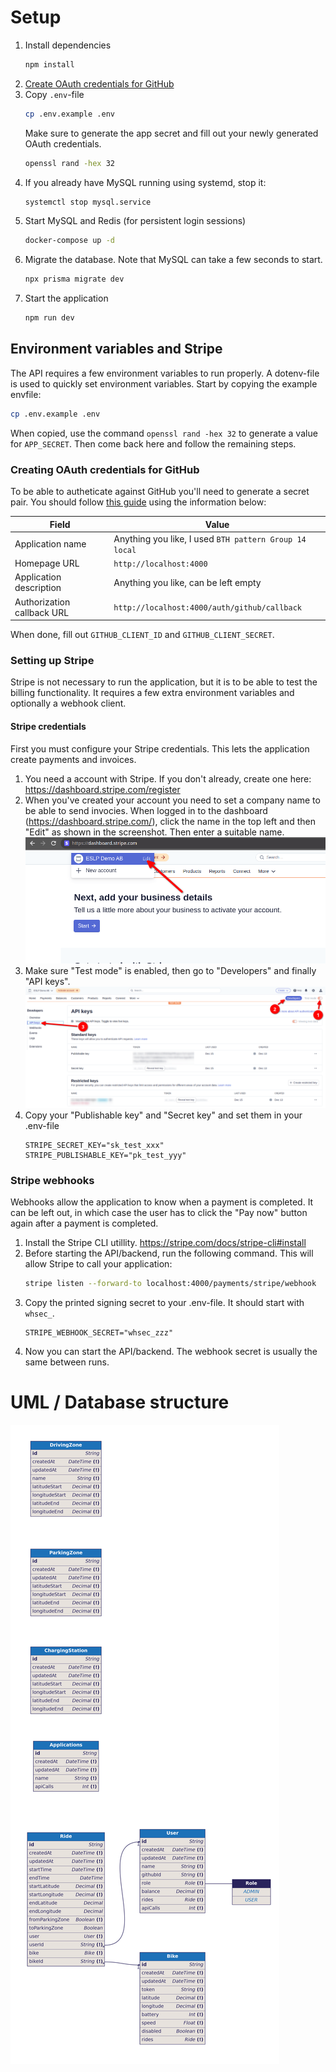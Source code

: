 # Setup

<!-- conventional testawfa commit -->

1. Install dependencies
    ```bash
    npm install
   ```
1. [Create OAuth credentials for GitHub](#creating-oauth-credentials-for-github)
1. Copy `.env`-file
    ```bash
    cp .env.example .env
    ```
    Make sure to generate the app secret and fill out your newly generated OAuth
    credentials.
    ```bash
    openssl rand -hex 32
    ```
1. If you already have MySQL running using systemd, stop it:
    ```bash
    systemctl stop mysql.service
    ```
1. Start MySQL and Redis (for persistent login sessions)
    ```bash
    docker-compose up -d
    ```
1. Migrate the database. Note that MySQL can take a few seconds to start.
    ```bash
    npx prisma migrate dev
    ```
1. Start the application
    ```bash
    npm run dev
    ```

## Environment variables and Stripe

The API requires a few environment variables to run properly. A dotenv-file is used to quickly set environment variables. Start by copying the example envfile:

```bash
cp .env.example .env
```

When copied, use the command `openssl rand -hex 32` to generate a value for `APP_SECRET`. Then come back here and follow the remaining steps.

### Creating OAuth credentials for GitHub

To be able to autheticate against GitHub you'll need to generate a secret pair. You should follow [this
guide](https://docs.github.com/en/developers/apps/building-oauth-apps/creating-an-oauth-app) using the information below:

|Field|Value|
|-|-|
|Application name|Anything you like, I used `BTH pattern Group 14 local`|
|Homepage URL|`http://localhost:4000`|
|Application description|Anything you like, can be left empty|
|Authorization callback URL|`http://localhost:4000/auth/github/callback`|

When done, fill out `GITHUB_CLIENT_ID` and `GITHUB_CLIENT_SECRET`.

### Setting up Stripe

Stripe is not necessary to run the application, but it is to be able to test the billing functionality. It requires a few extra environment variables and optionally a webhook client.

#### Stripe credentials

First you must configure your Stripe credentials. This lets the application
create payments and invoices.

1. You need a account with Stripe. If you don't already, create one here: https://dashboard.stripe.com/register
2. When you've created your account you need to set a company name to be able to
   send invocies. When logged in to the dashboard
   (https://dashboard.stripe.com/), click the name in the top left and then
   "Edit" as shown in the screenshot. Then enter a suitable name.
    ![Stripe 1](docs/stripe_1.png)
3. Make sure "Test mode" is enabled, then go to "Developers" and finally "API keys".
    ![Stripe 2](docs/stripe_2.png)
4. Copy your "Publishable key" and "Secret key" and set them in your .env-file
    ```env
    STRIPE_SECRET_KEY="sk_test_xxx"
    STRIPE_PUBLISHABLE_KEY="pk_test_yyy"
    ```

### Stripe webhooks

Webhooks allow the application to know when a payment is completed. It can be left out, in which case the user has to click the "Pay now" button again after a payment is completed.

1. Install the Stripe CLI utillity. https://stripe.com/docs/stripe-cli#install
2. Before starting the API/backend, run the following command. This will allow
   Stripe to call your application:
    ```bash
    stripe listen --forward-to localhost:4000/payments/stripe/webhook
    ```
3. Copy the printed signing secret to your .env-file. It should start with
   `whsec_`.
    ```env
    STRIPE_WEBHOOK_SECRET="whsec_zzz"
    ```
4. Now you can start the API/backend. The webhook secret is usually the same between runs.

# UML / Database structure

![UML](docs/uml.png)
